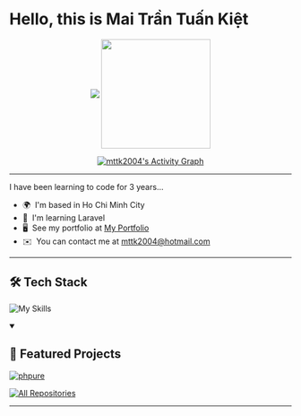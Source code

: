 Hello, this is Mai Trần Tuấn Kiệt
==========================================================================================================================================


<div align="center">
<p align="center">
    <img align="center" src="https://github-readme-stats.vercel.app/api?username=mttk2004&show_icons=true&theme=dracula&hide_border=true&title_color=98D6F3&amp&icon_color=98D6F3&amp&text_color=ccc&amp&bg_color=1D252A&count_private=true&include_all_commits=true"/>
    <img align="center" height="195px" src="https://github-readme-stats.vercel.app/api/top-langs/?username=mttk2004&text_color=ccc&bg_color=1D252A&title_color=98D6F3&langs_count=15&layout=compact&hide_border=true" />
</p>

<a href="https://github.com/ashutosh00710/github-readme-activity-graph">
  <img alt="mttk2004's Activity Graph" src="https://github-readme-activity-graph.vercel.app/graph?username=mttk2004&bg_color=1D252A&color=98D6F3&line=999&point=98D6F3&hide_border=true" />
</a>
</div>

-------------

I have been learning to code for 3 years...

* 🌍  I'm based in Ho Chi Minh City
* 🧠  I'm learning Laravel
* 🖥️  See my portfolio at [My Portfolio](http://myapp.com)
* ✉️  You can contact me at [mttk2004@hotmail.com](mailto:mttk2004@hotmail.com)

-------------

## 🛠️ Tech Stack

![My Skills](https://skillicons.dev/icons?i=html,css,js,ts,php,java,react,laravel,spring,mysql,postgresql,git)

<details open>
  <summary><h2>📘 Featured Projects</h2></summary>
  <p align="left">
    <a href="https://github.com/mttk2004/phpure">
      <img src="https://github-readme-stats.vercel.app/api/pin/?username=mttk2004&repo=phpure&bg_color=1D252A&title_color=98D6F3&text_color=ccc&icon_color=98D6F3&hide_border=true&show_owner=true&description_lines_count=2" alt="phpure">
    </a>
  </p>

  <a href="https://github.com/mttk2004?tab=repositories&sort=stargazers">
    <img alt="All Repositories" title="All Repositories" src="https://custom-icon-badges.demolab.com/badge/-Click%20Here%20For%20All%20My%20Repos-000000?style=for-the-badge&logoColor=98D6F3&logo=repo"/>
  </a>
</details>


-------------
